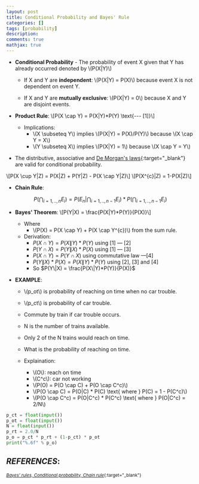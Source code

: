 ```yaml
---
layout: post
title: Conditional Probability and Bayes' Rule
categories: []
tags: [probability]
description:
comments: true
mathjax: true
---
```


* **Conditional Probability** - The probability of event X given that Y has already occurred 
denoted by \\(P(X\|Y)\\)

  * If X and Y are **independent**: \\(P(X\|Y) = P(X)\\) because event X is not dependent on event Y.

  * If X and Y are **mutually exclusive**: \\(P(X\|Y) = 0\\) because X and Y are disjoint events.

* **Product Rule**:
\\[P(X \cap Y) = P(X\|Y)*P(Y) \text{--- [1]}\\]
  * Implications:
    * \\(X \subseteq Y\\) implies \\(P(X\|Y) = P(X)/P(Y)\\) because \\(X \cap Y = X\\)
    * \\(Y \subseteq X\\) implies \\(P(X\|Y) = 1\\) because \\(X \cap Y = Y\\)

* The distributive, associative and [De Morgan's laws](https://en.wikipedia.org/wiki/De_Morgan%27s_laws){:target="_blank"} are valid for conditional probability.
  
\\[P(X \cup Y\|Z) = P(X\|Z) + P(Y\|Z) - P(X \cap Y\|Z)\\]
\\[P(X^{c}\|Z) = 1-P(X\|Z)\\]

* **Chain Rule**:

$$P(\bigcap_{i=1,..,n}E_{i}) = P(E_{n}|\bigcap_{i=1,..,n-1}E_{i})*P(\bigcap_{i=1,..,n-1}E_{i})$$

* **Bayes' Theorem**:
\\[P(Y|X) = \frac{P(X|Y)*P(Y)}{P(X)}\\]
  * Where
    * \\(P(X) = P(X \cap Y) + P(X \cap Y^{c})\\) from the sum rule.
  * Derivation:
    * $P(X \cap Y) = P(X\|Y)*P(Y) \text{ using [1] --- [2]}$
    * $P(Y \cap X) = P(Y\|X)*P(X) \text{ using [1] --- [3]}$
    * $P(X \cap Y) = P(Y \cap X) \text{ using commutative law ---[4]}$
    * $P(Y\|X) * P(X) = P(X\|Y) * P(Y)$ using [2], [3] and [4]
    * So $P(Y\|X) = \frac{P(X\|Y)*P(Y)}{P(X)}$

* **EXAMPLE**:
  * \\(p_ot\\) is probability of reaching on time when no car trouble.
  * \\(p_ct\\) is probability of car trouble.
  * Commute by train if car trouble occurs.
  * N is the number of trains available.
  * Only 2 of the N trains would reach on time.
  * What is the probability of reaching on time.

  * Explaination:
    * \\(O\\): reach on time
    * \\(C^c\\): car not working
    * \\(P(O) = P(O \cap C) + P(O \cap C^c)\\)
    * \\(P(O \cap C) = P(O\|C) * P(C) \text{ where } P(C) = 1 - P(C^c)\\)
    * \\(P(O \cap C^c) = P(O\|C^c) * P(C^c) \text{ where } P(O\|C^c) = 2/N\\)


```python
p_ct = float(input())
p_ot = float(input())
N = float(input())
p_rt = 2.0/N
p_o = p_ct * p_rt + (1-p_ct) * p_ot
print("%.6f" % p_o)
```





## *REFERENCES*:

<small>[*Bayes’ rules, Conditional probability, Chain rule*](https://www.hackerearth.com/practice/machine-learning/prerequisites-of-machine-learning/bayes-rules-conditional-probability-chain-rule/tutorial/){:target="_blank"}</small>

